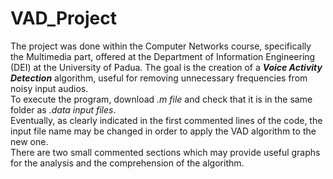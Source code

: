 # VAD_Project
The project was done within the Computer Networks course, specifically the Multimedia part, offered at the Department of Information Engineering (DEI) at the University of Padua.
The goal is the creation of a ***Voice Activity Detection*** algorithm, useful for removing unnecessary frequencies from noisy input audios.</br>
To execute the program, download *.m file* and check that it is in the same folder as *.data input files*.</br>
Eventually, as clearly indicated in the first commented lines of the code, the input file name may be changed in order to apply the VAD algorithm to the new one.</br>
There are two small commented sections which may provide useful graphs for the analysis and the comprehension of the algorithm.
